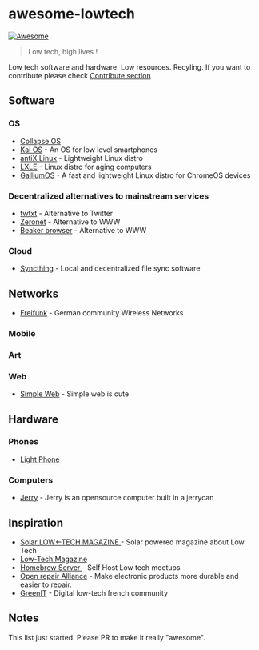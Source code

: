 # awesome-lowtech

[![Awesome](https://cdn.rawgit.com/sindresorhus/awesome/d7305f38d29fed78fa85652e3a63e154dd8e8829/media/badge.svg)](https://github.com/sindresorhus/awesome)

> Low tech, high lives !

Low tech software and hardware. Low resources. Recyling.
If you want to contribute please check [Contribute section](.github/CONTRIBUTING.md)
## Software
### OS
- [Collapse OS](https://collapseos.org/)
- [Kai OS](https://www.kaiostech.com/) - An OS for low level smartphones
- [antiX Linux](https://antixlinux.com/) - Lightweight Linux distro
- [LXLE](https://www.lxle.net/) - Linux distro for aging computers
- [GalliumOS](https://galliumos.org/) - A fast and lightweight Linux distro for ChromeOS devices
### Decentralized alternatives to mainstream services
- [twtxt](https://twtxt.readthedocs.io/en/latest/) - Alternative to Twitter
- [Zeronet](https://zeronet.io/) - Alternative to WWW
- [Beaker browser](https://beakerbrowser.com/) -  Alternative to WWW

### Cloud
- [Syncthing](https://syncthing.net/) - Local and decentralized file sync software

## Networks
- [Freifunk](https://freifunk.net/en/) - German community Wireless Networks

### Mobile
### Art
### Web
- [Simple Web](https://simpleweb.iscute.ovh/) - Simple web is cute
## Hardware
### Phones
- [Light Phone](https://www.thelightphone.com/)
### Computers
- [Jerry](http://www.youandjerrycan.org/) - Jerry is an opensource computer built in a jerrycan
## Inspiration
- [Solar LOW<-TECH MAGAZINE ](https://solar.lowtechmagazine.com/) - Solar powered magazine about Low Tech
- [Low-Tech Magazine](https://www.lowtechmagazine.com/)
- [Homebrew Server ](https://homebrewserver.club/) - Self Host Low tech meetups
- [Open repair Alliance](https://openrepair.org/) - Make electronic products more durable and easier to repair.
- [GreenIT](https://www.greenit.fr/) - Digital low-tech french community
## Notes
This list just started. Please PR to make it really "awesome".
